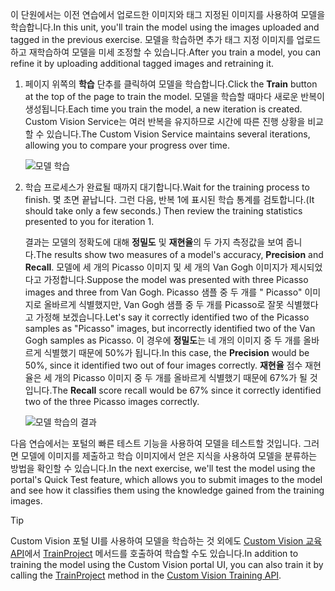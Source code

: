 <span data-ttu-id="9ecd6-101">이 단원에서는 이전 연습에서 업로드한 이미지와 태그 지정된 이미지를 사용하여 모델을 학습합니다.</span><span class="sxs-lookup"><span data-stu-id="9ecd6-101">In this unit, you'll train the model using the images uploaded and tagged in the previous exercise.</span></span> <span data-ttu-id="9ecd6-102">모델을 학습하면 추가 태그 지정 이미지를 업로드하고 재학습하여 모델을 미세 조정할 수 있습니다.</span><span class="sxs-lookup"><span data-stu-id="9ecd6-102">After you train a model, you can refine it by uploading additional tagged images and retraining it.</span></span>

1. <span data-ttu-id="9ecd6-103">페이지 위쪽의 **학습** 단추를 클릭하여 모델을 학습합니다.</span><span class="sxs-lookup"><span data-stu-id="9ecd6-103">Click the **Train** button at the top of the page to train the model.</span></span> <span data-ttu-id="9ecd6-104">모델을 학습할 때마다 새로운 반복이 생성됩니다.</span><span class="sxs-lookup"><span data-stu-id="9ecd6-104">Each time you train the model, a new iteration is created.</span></span> <span data-ttu-id="9ecd6-105">Custom Vision Service는 여러 반복을 유지하므로 시간에 따른 진행 상황을 비교할 수 있습니다.</span><span class="sxs-lookup"><span data-stu-id="9ecd6-105">The Custom Vision Service maintains several iterations, allowing you to compare your progress over time.</span></span>

    ![모델 학습](../media/2-portal-click-train.png)

1. <span data-ttu-id="9ecd6-107">학습 프로세스가 완료될 때까지 대기합니다.</span><span class="sxs-lookup"><span data-stu-id="9ecd6-107">Wait for the training process to finish.</span></span> <span data-ttu-id="9ecd6-108">몇 초면 끝납니다. 그런 다음, 반복 1에 표시된 학습 통계를 검토합니다.</span><span class="sxs-lookup"><span data-stu-id="9ecd6-108">(It should take only a few seconds.) Then review the training statistics presented to you for iteration 1.</span></span> 

    <span data-ttu-id="9ecd6-109">결과는 모델의 정확도에 대해 **정밀도** 및 **재현율**의 두 가지 측정값을 보여 줍니다.</span><span class="sxs-lookup"><span data-stu-id="9ecd6-109">The results show two measures of a model's accuracy, **Precision** and **Recall**.</span></span> <span data-ttu-id="9ecd6-110">모델에 세 개의 Picasso 이미지 및 세 개의 Van Gogh 이미지가 제시되었다고 가정합니다.</span><span class="sxs-lookup"><span data-stu-id="9ecd6-110">Suppose the model was presented with three Picasso images and three from Van Gogh.</span></span> <span data-ttu-id="9ecd6-111">Picasso 샘플 중 두 개를 " Picasso" 이미지로 올바르게 식별했지만, Van Gogh 샘플 중 두 개를 Picasso로 잘못 식별했다고 가정해 보겠습니다.</span><span class="sxs-lookup"><span data-stu-id="9ecd6-111">Let's say it correctly identified two of the Picasso samples as "Picasso" images, but incorrectly identified two of the Van Gogh samples as Picasso.</span></span> <span data-ttu-id="9ecd6-112">이 경우에 **정밀도**는 네 개의 이미지 중 두 개를 올바르게 식별했기 때문에 50%가 됩니다.</span><span class="sxs-lookup"><span data-stu-id="9ecd6-112">In this case, the **Precision** would be 50%, since it identified two out of four images correctly.</span></span> <span data-ttu-id="9ecd6-113">**재현율** 점수 재현율은 세 개의 Picasso 이미지 중 두 개를 올바르게 식별했기 때문에 67%가 될 것입니다.</span><span class="sxs-lookup"><span data-stu-id="9ecd6-113">The **Recall** score recall would be 67% since it correctly identified two of the three Picasso images correctly.</span></span>

    ![모델 학습의 결과](../media/2-portal-train-complete.png)

<span data-ttu-id="9ecd6-115">다음 연습에서는 포털의 빠른 테스트 기능을 사용하여 모델을 테스트할 것입니다. 그러면 모델에 이미지를 제출하고 학습 이미지에서 얻은 지식을 사용하여 모델을 분류하는 방법을 확인할 수 있습니다.</span><span class="sxs-lookup"><span data-stu-id="9ecd6-115">In the next exercise, we'll test the model using the portal's Quick Test feature, which allows you to submit images to the model and see how it classifies them using the knowledge gained from the training images.</span></span>

> [!TIP]
> <span data-ttu-id="9ecd6-116">Custom Vision 포털 UI를 사용하여 모델을 학습하는 것 외에도 [Custom Vision 교육 API](https://southcentralus.dev.cognitive.microsoft.com/docs/services/d9a10a4a5f8549599f1ecafc435119fa/operations/58d5835bc8cb231380095be3)에서 [TrainProject](https://southcentralus.dev.cognitive.microsoft.com/docs/services/d9a10a4a5f8549599f1ecafc435119fa/operations/58d5835bc8cb231380095bed) 메서드를 호출하여 학습할 수도 있습니다.</span><span class="sxs-lookup"><span data-stu-id="9ecd6-116">In addition to training the model using the Custom Vision portal UI, you can also train it by calling the [TrainProject](https://southcentralus.dev.cognitive.microsoft.com/docs/services/d9a10a4a5f8549599f1ecafc435119fa/operations/58d5835bc8cb231380095bed) method in the [Custom Vision Training API](https://southcentralus.dev.cognitive.microsoft.com/docs/services/d9a10a4a5f8549599f1ecafc435119fa/operations/58d5835bc8cb231380095be3).</span></span>